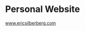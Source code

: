 # Personal Website 
[<a href="[ericsilberberg.com](https://ericsilberberg.com/)">www.ericsilberberg.com</a>](https://ericsilberberg.com/)
